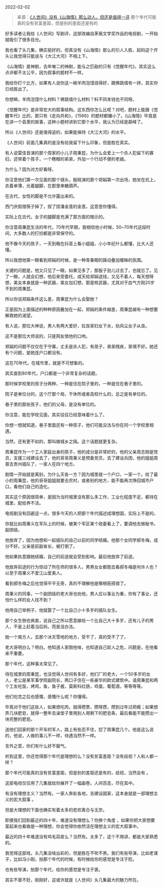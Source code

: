 2022-02-02

> 来源：[《人世间》没有《山海情》那么动人，但还是值得一评](http://mp.weixin.qq.com/s?__biz=MzU3NDc5Nzc0NQ==&mid=2247512412&idx=2&sn=05b3a73b6f28c42846a98b4ea9b5ac02&chksm=fd2e1382ca599a947ed1ae92b9954a6d6a090d23b534d7842317a6940f727c53712ca0b45ec1&scene=27#wechat_redirect)
> 那个年代可能真的没有贫富差距，但是别的差距还是有的

好多读者让我给《人世间》写剧评，这部改编自茅盾文学奖作品的电视剧，一开始就吸引了很多目光。  

  

我也看了头几集，确实挺好的，但真没有《山海情》那么的引人入胜，起码这个开头让我觉得只能说与《大江大河》不相上下。  

  

《山海情》是神剧，去年唯二的神剧，能与之匹敌的只有《觉醒年代》。其实这么点评都不太公平，因为叙事的题材不一样。

  

我给你打个比方，如果有人说你这一碗羊肉泡馍烧得好，跟佛跳墙有一拼，其实你已经胜出了。  

  

你想嘛，羊肉泡馍什么材料？佛跳墙什么材料？料不同本钱也不同呀。

  

《觉醒年代》是非常宏大的叙事结构。这东西你怎么比呢？对吧，题材上能跟《觉醒年代》比的，那只有《走向共和》，《1566》的题材都嫌小了。《山海情》毕竟是在讲一个县里的故事，这种小题材讲到它那个水平，我认为已经是巅峰了。  

  

所以《人世间》还是值得追的，如果能保持《大江大河》的水平。  

  

《人世间》前面几集真的是没有给我留下什么印象，但是胜在真实。

  

有人说雷佳音演的那个周家的小儿子周秉昆，为什么会爱上一个杀人犯留下的寡妇，还带着个孩子，一个瞎眼的弟弟，外加一个行动不便的老娘。

  

为什么？因为对方好看呀。  

  

你注意他们第一次见面的那个镜头，殷桃演的那个郑娟第一次出场，她坐在炕上，衣着单薄，光着腿脚，在那里串糖葫芦。

  

在古代，女性的脚是不允许露出来的。  

  

西门庆假借筷子掉了，捏了捏潘金莲的金莲，这意思你懂得。  

  

实际上在古代，女子的腿脚是充满了那方面的暗示的。  

  

你注意周秉昆生活的年代，70年代早期，我相信他小时候，50~70年代这段时间，大多数人的打扮都是非常保守的。

  

他不像今天的孩子，一天到晚在抖音上看小姐姐，小小年纪什么都懂，比大人还懂。  

  

所以我想他第一眼看到郑娟的时候，是一种青春期的躁动叠加暧昧的氛围。

  

关键的问题是，他又只见了一眼，如果见多了，那股子劲儿过去了，也就忘了。见了一眼，人就会幻想，他后来受委托，成天给郑娟送钱，又见不着人，每天想呀想，美女本身就是一种武器，美女加幻想，那是核武器，尤其对于血气方刚20岁不到的周秉昆。

  

所以你说郑娟条件这么差，周秉昆为什么会娶她？

  

正是因为上面描述的种种原因叠加在一起，郑娟的条件越差，周秉昆越有一种想要解救她的渴望。

  

有人说，那位大神说，男人有两大爱好，拉良家妇女下水，劝风尘女子从良。

  

这不是那位大师说的，只是网友借他的口吻。

  

郑娟的问题不仅仅在于守寡，丈夫是杀人犯，有孩子，弟弟残疾，家境不好。她还有个问题，是她连户口都没有。

  

这在70年代，在城市里，就是不可想象的。  

  

其实直到80年代，户口都是一个非常复杂的话题。  

  

那时候学校里的孩子分两种，一种是住在院子里的，一种是住在巷子里的。

  

院子是单位分的，这个厅那个局，干休所或者高校什么的，总之是有单位的。  

  

巷子里的那些孩子，他们的父母，是没有单位的。  

  

你注意，能在学校见面，其实往往已经意味着什么了。

  

你想一想就知道，巷子里面还有一种孩子，他们可能没法与你在同一个学校里相遇。  

  

当然，还有更不如的，那叫做城乡之隔。这个话题就更复杂。

  

周秉昆作为一个工人家庭出身的孩子，他的成分是非常好的，他的父亲周志刚是党员，支援三线建设去了，他的哥哥周秉义是预备党员，去了建设兵团，他的姐姐周蓉去贵州插队了，一家人在四个地方。

  

剧情一开始就是离别，为什么天各一方？因为城里就一个户口，一家一个。给了最小的周秉昆，他的哥哥姐姐就要去农村，或者别的地方，能不能再次挣回城市户口，看他们自己的造化。

  

其实这个原因很简单，是因为当时城里没有那么多工作，工业化程度不足，都待在城里，配给养不活。  

  

电视剧没有回避这一点，很多今天的人把那个年代描述成理想国，实际上不是的。  

  

你就比如周秉义在军队上的时候，被某个军区某个政委看上了，要调他去做秘书，副团级。

  

他放弃了，因为他想和一起插队的自己以前的同学结婚。他那个女同学郝冬梅，成分不好。父亲是前副省长，被打倒了。  

  

他如果执意跟她结婚，自己的前途就会受到影响。最后他放弃了前途。  

  

他放弃前途的行为惊动了所在师的很多人，男男女女都跑去看郝冬梅是何许人也？以至于周秉义不爱江山爱美人。

  

看到郝冬梅之后也觉得平平无奇，真的不理解他是哪根筋搭错了。

  

周秉义的同事，一个副团级的老大哥也劝他，男人应以事业为重，你有了事业，还怕什么样的女人找不到？

  

他用自己举例子，他就娶了一个比自己小十多岁的插队女生。

  

那个女生倒也爽直，说自己之所以愿意嫁给一个比自己大十多岁，还有儿子的男人，不是上赶着当后妈，而是没办法。

  

她一个南方人，去那个冰天雪地的地方，受不了，真的受不了了。  

  

老大哥明白么？明白。他知道人家图他啥，也知道自己趁人之危，问题是，在他看来不重要。  

  

那个年代，这种事太常见了。

  

待在城里的周秉昆，也没觉得人世间有多好，他们厂的老大，一个50多岁的女人，老公是某军事学院副院长，两口子住在一栋豪华的欧式建筑中。请周秉昆和两个工友吃饭，烤鸡，鱼，鱼子酱，莫斯科红肠，鸡蛋，葡萄酒，等等等等。

  

他们吃完之后也感慨，感慨什么呢？你懂得。

  

毕竟对于他们这些人，如果想吃肉，就得攒票，攒呀攒，攒到过年过把瘾；如果想弄几块肥皂，就得一整年去澡堂子里用别人用剩下的肥皂条，最后看能不能攒出一块完整的肥皂。  

  

送他们回家的那个开车的军人，路上有些忍不住，怼了周秉昆几个。他是这么说的，他说，人做的事儿不一样，待遇当然不一样。

  

言外之意，你们有什么好不服气。

  

听到这里，你还觉得那个年代是理想的么？没有贫富差距？没有歧视？人和人都一样？

  

那个年代可能真的没有贫富差距，但是别的差距还是有的，歧视，当然会有 。  

  

这部电视仅仅用了几集就给你展开了一幅画卷。人间百态，尽在其中。  

  

有没有理想主义？当然有。一家人奔赴各地，去建设国家，这本身就是一部理想主义的宏大叙事 。  

  

但是大理想的下面也确实有着太多的悲欢离合与无奈。  

  

即便我们回到最近的四十年，难道没有理想么？你换个角度 ，如果你把大家想要富起来也看做是一种理想，你会觉得你依然活在理想主义的宏大叙事中。

  

最近的四十年难道没有鸡毛蒜皮么？当然有。太多了，这个不用讲，都是大家熟悉的。

  

我觉得这部戏，头几集没啥出彩的，但是胜在不吹不黑。我们有些导演，比如老谋子，比如冯小刚，拍那个年代的时候，有时候给你的感觉是专注于贬。

  

也有些导演，拍那个年代，给你的感觉是专注于褒。

  

其实不褒不贬，刚刚好，这或许就是《人世间》头几集最大的魅力所在。

